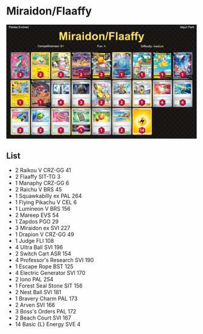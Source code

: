 # Miraidon/Flaaffy

![decklist](../../!Images/Standard/5BST-PAL/Miraidon-Flaaffy.png)

## List
* 2 Raikou V CRZ-GG 41
* 2 Flaaffy SIT-TG 3
* 1 Manaphy CRZ-GG 6
* 2 Raichu V BRS 45
* 1 Squawkabilly ex PAL 264
* 1 Flying Pikachu V CEL 6
* 1 Lumineon V BRS 156
* 2 Mareep EVS 54
* 1 Zapdos PGO 29
* 3 Miraidon ex SVI 227
* 1 Drapion V CRZ-GG 49
* 1 Judge FLI 108
* 4 Ultra Ball SVI 196
* 2 Switch Cart ASR 154
* 4 Professor's Research SVI 190
* 1 Escape Rope BST 125
* 4 Electric Generator SVI 170
* 2 Iono PAL 254
* 1 Forest Seal Stone SIT 156
* 2 Nest Ball SVI 181
* 1 Bravery Charm PAL 173
* 2 Arven SVI 166
* 3 Boss's Orders PAL 172
* 2 Beach Court SVI 167
* 14 Basic {L} Energy SVE 4
